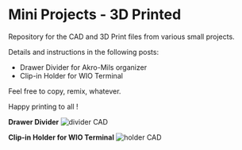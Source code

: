 # Mini Projects - 3D Printed

Repository for the CAD and 3D Print files from various small projects.

Details and instructions in the following posts:
* Drawer Divider for Akro-Mils organizer
* Clip-in Holder for WIO Terminal

Feel free to copy, remix, whatever.

Happy printing to all !


**Drawer Divider**
![divider CAD](https://github.com/user-attachments/assets/2465e458-4c6e-415b-b4ae-97c85c79ea86)

**Clip-in Holder for WIO Terminal**
![holder CAD](https://github.com/user-attachments/assets/d291f151-1b1f-4616-8185-e05655683a32)
